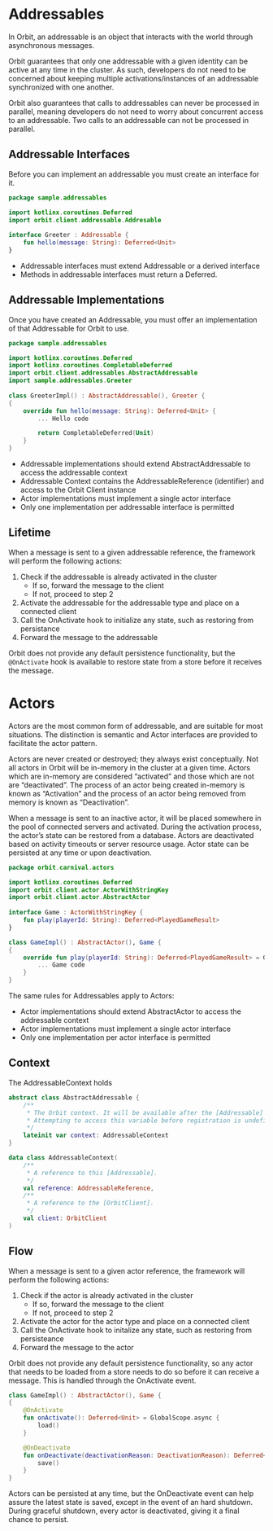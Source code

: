 # Addressables
In Orbit, an addressable is an object that interacts with the world through asynchronous messages.

Orbit guarantees that only one addressable with a given identity can be active at any time in the cluster. As such, developers do not need to be concerned about keeping multiple activations/instances of an addressable synchronized with one another.

Orbit also guarantees that calls to addressables can never be processed in parallel, meaning developers do not need to worry about concurrent access to an addressable. Two calls to an addressable can not be processed in parallel.

## Addressable Interfaces

Before you can implement an addressable you must create an interface for it.

```kotlin
package sample.addressables

import kotlinx.coroutines.Deferred
import orbit.client.addressable.Addresable
 
interface Greeter : Addressable {
    fun hello(message: String): Deferred<Unit>
}
```

* Addressable interfaces must extend Addressable or a derived interface
* Methods in addressable interfaces must return a Deferred.

## Addressable Implementations
Once you have created an Addressable, you must offer an implementation of that Addressable for Orbit to use.

```kotlin
package sample.addressables

import kotlinx.coroutines.Deferred
import kotlinx.coroutines.CompletableDeferred
import orbit.client.addressables.AbstractAddressable
import sample.addressables.Greeter
 
class GreeterImpl() : AbstractAddressable(), Greeter {
{
    override fun hello(message: String): Deferred<Unit> {
        ... Hello code

        return CompletableDeferred(Unit)
    }
}
```
* Addressable implementations should extend AbstractAddressable to access the addressable context
* Addressable Context contains the AddressableReference (identifier) and access to the Orbit Client instance
* Actor implementations must implement a single actor interface
* Only one implementation per addressable interface is permitted

## Lifetime
When a message is sent to a given addressable reference, the framework will perform the following actions:

1. Check if the addressable is already activated in the cluster
    - If so, forward the message to the client
    - If not, proceed to step 2
2. Activate the addressable for the addressable type and place on a connected client
3. Call the OnActivate hook to initialize any state, such as restoring from persistance
4. Forward the message to the addressable

Orbit does not provide any default persistence functionality, but the `@OnActivate` hook is available to restore state from a store before it receives the message.


# Actors

Actors are the most common form of addressable, and are suitable for most situations. The distinction is semantic and Actor interfaces are provided to facilitate the actor pattern.

Actors are never created or destroyed; they always exist conceptually. Not all actors in Orbit will be in-memory in the cluster at a given time. Actors which are in-memory are considered “activated” and those which are not are “deactivated”. The process of an actor being created in-memory is known as “Activation” and the process of an actor being removed from memory is known as “Deactivation”.

When a message is sent to an inactive actor, it will be placed somewhere in the pool of connected servers and activated. During the activation process, the actor’s state can be restored from a database. Actors are deactivated based on activity timeouts or server resource usage. Actor state can be persisted at any time or upon deactivation.

```kotlin
package orbit.carnival.actors

import kotlinx.coroutines.Deferred
import orbit.client.actor.ActorWithStringKey
import orbit.client.actor.AbstractActor
 
interface Game : ActorWithStringKey {
    fun play(playerId: String): Deferred<PlayedGameResult>
}

class GameImpl() : AbstractActor(), Game {
{
    override fun play(playerId: String): Deferred<PlayedGameResult> = GlobalScope.async {
        ... Game code
    }
}
```

The same rules for Addressables apply to Actors:
* Actor implementations should extend AbstractActor to access the addressable context
* Actor implementations must implement a single actor interface
* Only one implementation per actor interface is permitted

## Context

The AddressableContext holds 

```kotlin
abstract class AbstractAddressable {
    /**
     * The Orbit context. It will be available after the [Addressable] is registered with Orbit.
     * Attempting to access this variable before registration is undefined behavior.
     */
    lateinit var context: AddressableContext
}
```

```kotlin
data class AddressableContext(
    /**
     * A reference to this [Addressable].
     */
    val reference: AddressableReference,
    /**
     * A reference to the [OrbitClient].
     */
    val client: OrbitClient
)
```




## Flow
When a message is sent to a given actor reference, the framework will perform the following actions:

1. Check if the actor is already activated in the cluster
    - If so, forward the message to the client
    - If not, proceed to step 2
2. Activate the actor for the actor type and place on a connected client
3. Call the OnActivate hook to initalize any state, such as restoring from persisteance
4. Forward the message to the actor

Orbit does not provide any default persistence functionality, so any actor that needs to be loaded from a store needs to do so before it can receive a message. This is handled through the OnActivate event. 

```kotlin
class GameImpl() : AbstractActor(), Game {
{
    @OnActivate
    fun onActivate(): Deferred<Unit> = GlobalScope.async {
        load()
    }

    @OnDeactivate
    fun onDeactivate(deactivationReason: DeactivationReason): Deferred<Unit> = GlobalScope.async {
        save()
    }
}
```

Actors can be persisted at any time, but the OnDeactivate event can help assure the latest state is saved, except in the event of an hard shutdown. During graceful shutdown, every actor is deactivated, giving it a final chance to persist.
